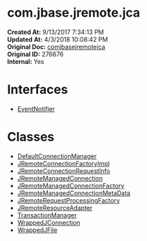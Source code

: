 # com.jbase.jremote.jca

**Created At:** 9/13/2017 7:34:13 PM  
**Updated At:** 4/3/2018 10:08:42 PM  
**Original Doc:** [comjbasejremotejca](https://docs.jbase.com/39719-archive/comjbasejremotejca)  
**Original ID:** 276676  
**Internal:** Yes  


# Interfaces

- [EventNotifier](./../../jremote/jca/eventnotifier-%28jremote-api%29 "interface in com.jbase.jremote.jca")




# Classes

- [DefaultConnectionManager](./../../jremote/jca/defaultconnectionmanager-%28jremote-api%29 "class in com.jbase.jremote.jca")
- [JRemoteConnectionFactoryImpl](./../../jremote/jca/jremoteconnectionfactoryimpl-%28jremote-api%29 "class in com.jbase.jremote.jca")
- [JRemoteConnectionRequestInfo](./../../jremote/jca/jremoteconnectionrequestinfo-%28jremote-api%29 "class in com.jbase.jremote.jca")
- [JRemoteManagedConnection](./../../jremote/jca/jremotemanagedconnection-%28jremote-api%29 "class in com.jbase.jremote.jca")
- [JRemoteManagedConnectionFactory](./../../jremote/jca/jremotemanagedconnectionfactory-%28jremote---api%29 "class in com.jbase.jremote.jca")
- [JRemoteManagedConnectionMetaData](./../../jremote/jca/jremotemanagedconnectionmetadata-%28jremote---api%29 "class in com.jbase.jremote.jca")
- [JRemoteRequestProcessingFactory](./../../jremote/jca/jremoterequestprocessingfactory-%28jremote---api%29 "class in com.jbase.jremote.jca")
- [JRemoteResourceAdapter](./../../jremote/jca/jremoteresourceadapter-%28jremote-api%29 "class in com.jbase.jremote.jca")
- [TransactionManager](./../../jremote/jca/transactionmanager-%28jremote-api%29 "class in com.jbase.jremote.jca")
- [WrappedJConnection](./../../jremote/jca/wrappedjconnection-%28jremote-api%29 "class in com.jbase.jremote.jca")
- [WrappedJFile](./../../jremote/jca/wrappedjfile-%28jremote-api%29 "class in com.jbase.jremote.jca")

